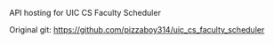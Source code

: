 API hosting for UIC CS Faculty Scheduler

Original git: https://github.com/pizzaboy314/uic_cs_faculty_scheduler